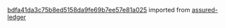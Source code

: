 [bdfa41da3c75b8ed5158da9fe69b7ee57e81a025](https://github.com/insolar/assured-ledger/commit/bdfa41da3c75b8ed5158da9fe69b7ee57e81a025) imported from [assured-ledger](https://github.com/insolar/assured-ledger)

